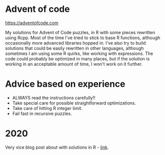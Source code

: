 # Advent of code

https://adventofcode.com

My solutions for Advent of Code puzzles, in R with some pieces rewritten using Rcpp. Most of the time I've tried to stick to base R functions, although occasionally more advanced libraries hopped in. I've also try to build solutions that could be easily rewritten in other languages, although sometimes I am using some R quirks, like working with expressions. The code could probably be optimized in many places, but if the solution is working in an acceptable amount of time, I won't work on it further.


# Advice based on experience

* ALWAYS read the instructions carefully!!
* Take special care for possible straightforward optimizations.
* Take care of hitting R integer limit.
* Fail fast in recursive puzzles.




# 2020

Very vice blog post about with solutions in R - [link](https://selbydavid.com/2020/12/06/advent-2020/).